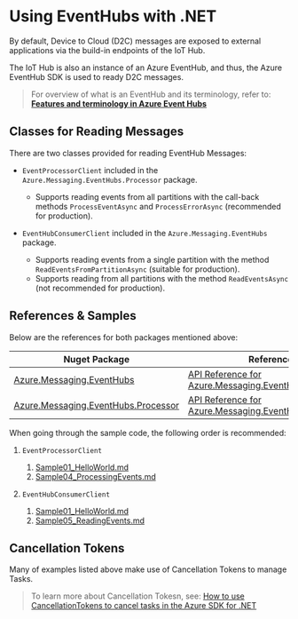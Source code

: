 # Using EventHubs with .NET

By default, Device to Cloud (D2C) messages are exposed to external applications via the build-in endpoints of the IoT Hub.

The IoT Hub is also an instance of an Azure EventHub, and thus, the Azure EventHub SDK is used to ready D2C messages.

> For overview of what is an EventHub and its terminology, refer to:
> [**Features and terminology in Azure Event Hubs**](https://docs.microsoft.com/en-us/azure/event-hubs/event-hubs-features) 


## Classes for Reading Messages

There are two classes provided for reading EventHub Messages:

- `EventProcessorClient` included in the `Azure.Messaging.EventHubs.Processor` package.
	- Supports reading events from all partitions with the call-back methods `ProcessEventAsync` and `ProcessErrorAsync` (recommended for production).
	
- `EventHubConsumerClient` included in the `Azure.Messaging.EventHubs` package.
	- Supports reading events from a single partition with the method `ReadEventsFromPartitionAsync` (suitable for production).
	- Supports reading from all partitions with the method `ReadEventsAsync` (not recommended for production).


## References & Samples

Below are the references for both packages mentioned above:

| Nuget Package  | Reference | Samples |
| ------- | -----  | ---- |
| [Azure.Messaging.EventHubs](https://www.nuget.org/packages/Azure.Messaging.EventHubs)                     | [API Reference for Azure.Messaging.EventHubs](https://docs.microsoft.com/dotnet/api/azure.messaging.eventhubs?view=azure-dotnet)           | [Samples for Azure.Messaging.EventHubs](https://github.com/Azure/azure-sdk-for-net/tree/main/sdk/eventhub/Azure.Messaging.EventHubs/samples) |
| [Azure.Messaging.EventHubs.Processor](https://www.nuget.org/packages/Azure.Messaging.EventHubs.Processor) | [API Reference for Azure.Messaging.EventHubs.Processor](https://docs.microsoft.com/dotnet/api/azure.messaging.eventhubs?view=azure-dotnet) | [Samples for Azure.Messaging.EventHubs.Processor](https://github.com/Azure/azure-sdk-for-net/tree/main/sdk/eventhub/Azure.Messaging.EventHubs.Processor/samples) |


When going through the sample code, the following order is recommended:

1. `EventProcessorClient`
	1. [Sample01_HelloWorld.md](https://github.com/Azure/azure-sdk-for-net/blob/main/sdk/eventhub/Azure.Messaging.EventHubs.Processor/samples/Sample01_HelloWorld.md)
	2. [Sample04_ProcessingEvents.md](https://github.com/Azure/azure-sdk-for-net/blob/main/sdk/eventhub/Azure.Messaging.EventHubs.Processor/samples/Sample04_ProcessingEvents.md)

2. `EventHubConsumerClient`
	1. [Sample01_HelloWorld.md](https://github.com/Azure/azure-sdk-for-net/tree/main/sdk/eventhub/Azure.Messaging.EventHubs/samples)
	2. [Sample05_ReadingEvents.md](https://github.com/Azure/azure-sdk-for-net/tree/main/sdk/eventhub/Azure.Messaging.EventHubs/samples)


## Cancellation Tokens

Many of examples listed above make use of Cancellation Tokens to manage Tasks.

> To learn more about Cancellation Tokesn, see:
> [How to use CancellationTokens to cancel tasks in the Azure SDK for .NET](https://devblogs.microsoft.com/azure-sdk/how-to-use-cancellationtokens-to-cancel-tasks-in-the-azure-sdk-for-net/)

